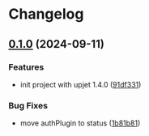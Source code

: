 # Changelog

## [0.1.0](https://github.com/jellysmack-tech/provider-mysql/compare/v0.0.0...v0.1.0) (2024-09-11)


### Features

* init project with upjet 1.4.0 ([91df331](https://github.com/jellysmack-tech/provider-mysql/commit/91df331c3c463cdba2e7fcd0867c84b867455f16))


### Bug Fixes

* move authPlugin to status ([1b81b81](https://github.com/jellysmack-tech/provider-mysql/commit/1b81b819c796be7523494c6a527131e05965ff4b))
